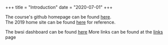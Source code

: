 +++
title = "Introduction"
date = "2020-07-01"
+++

The course's github homepage can be found [here](https://github.com/bwsi-remote-sensing-2020/).\
The 2019 home site can be found [here](https://bwsi-hadr.github.io/00-course-overview/) for reference.
<!--more-->
The bwsi dashboard can be found [here](http://bwsi-dashboard.com/)
More links can be found at the [links](../) page